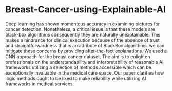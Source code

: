 # Breast-Cancer-using-Explainable-AI
Deep learning has shown momentous accuracy in examining pictures for cancer detection. Nonetheless, a critical issue is that these models are black-box algorithms consequently they are naturally unexplainable. This makes a hindrance for clinical execution because of the absence of trust and straightforwardness that is an attribute of BlackBox algorithms. we can mitigate these concerns by providing after-the-fact explanations.
We used a CNN approach for the breast cancer dataset. The aim is to enlighten professionals on the understandability and interpretability of reasonable AI frameworks utilizing a selection of methods accessible which can be exceptionally invaluable in the medical care space. Our paper clarifies how logic methods ought to be liked to make reliability while utilizing AI frameworks in medical services.
